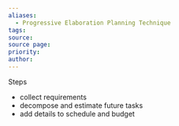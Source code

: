 ```yaml
---
aliases:
  - Progressive Elaboration Planning Technique
tags: 
source: 
source page: 
priority: 
author:
---
```

Steps
- collect requirements
- decompose and estimate future tasks
- add details to schedule and budget